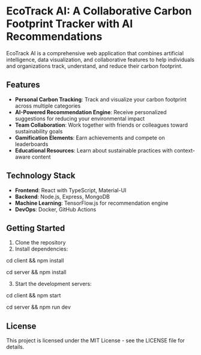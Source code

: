 # EcoTrack AI: A Collaborative Carbon Footprint Tracker with AI Recommendations

EcoTrack AI is a comprehensive web application that combines artificial intelligence, data visualization, and collaborative features to help individuals and organizations track, understand, and reduce their carbon footprint.

## Features

- **Personal Carbon Tracking**: Track and visualize your carbon footprint across multiple categories
- **AI-Powered Recommendation Engine**: Receive personalized suggestions for reducing your environmental impact
- **Team Collaboration**: Work together with friends or colleagues toward sustainability goals
- **Gamification Elements**: Earn achievements and compete on leaderboards
- **Educational Resources**: Learn about sustainable practices with context-aware content

## Technology Stack

- **Frontend**: React with TypeScript, Material-UI
- **Backend**: Node.js, Express, MongoDB
- **Machine Learning**: TensorFlow.js for recommendation engine
- **DevOps**: Docker, GitHub Actions

## Getting Started

1. Clone the repository
2. Install dependencies:

cd client && npm install

cd server && npm install

3. Start the development servers:

cd client && npm start

cd server && npm run dev



## License

This project is licensed under the MIT License - see the LICENSE file for details.

